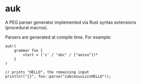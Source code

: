 # auk

A PEG parser generator implemented via Rust syntax extensions (procedural macros).

Parsers are generated at compile time. For example:

```
auk!(
    grammar foo {
        start = ('z' / "abc" / ["aeiou"])*
    }
)

// prints "HELLO", the remaining input
println!("{}", foo::parse("zabcoouuizzzHELLO"));
```

